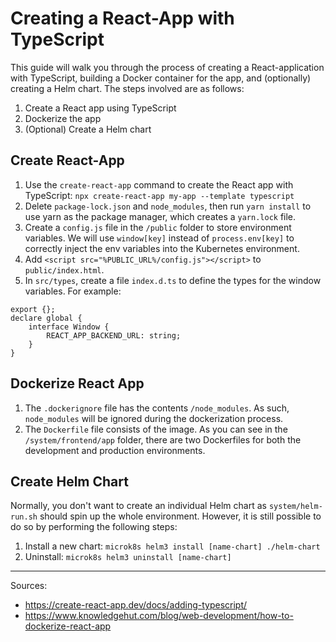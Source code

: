 # Creating a React-App with TypeScript
This guide will walk you through the process of creating a React-application with TypeScript, building a Docker container for the app, and (optionally) creating a Helm chart. The steps involved are as follows:

1. Create a React app using TypeScript
2. Dockerize the app
3. (Optional) Create a Helm chart

## Create React-App
1. Use the `create-react-app` command to create the React app with TypeScript: `npx create-react-app my-app --template typescript`
2. Delete `package-lock.json` and `node_modules`, then run `yarn install` to use yarn as the package manager, which creates a `yarn.lock` file.
3. Create a `config.js` file in the `/public` folder to store environment variables. We will use `window[key]` instead of `process.env[key]` to correctly inject the env variables into the Kubernetes environment.
4. Add `<script src="%PUBLIC_URL%/config.js"></script>` to `public/index.html`.
5. In `src/types`, create a file `index.d.ts` to define the types for the window variables. For example:

```
export {};
declare global {
    interface Window {
        REACT_APP_BACKEND_URL: string;
    }
}
```


## Dockerize React App
1. The `.dockerignore` file has the contents `/node_modules`. As such, `node_modules` will be ignored during the dockerization process.
2. The `Dockerfile` file consists of the image. As you can see in the `/system/frontend/app` folder, there are two Dockerfiles for both the development and production environments.

## Create Helm Chart
Normally, you don't want to create an individual Helm chart as `system/helm-run.sh` should spin up the whole environment. However, it is still possible to do so by performing the following steps:
1. Install a new chart: `microk8s helm3 install [name-chart] ./helm-chart`
2. Uninstall: `microk8s helm3 uninstall [name-chart]`

---

Sources:
- https://create-react-app.dev/docs/adding-typescript/
- https://www.knowledgehut.com/blog/web-development/how-to-dockerize-react-app
